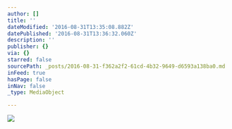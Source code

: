 ```yaml
---
author: []
title: ''
dateModified: '2016-08-31T13:35:08.882Z'
datePublished: '2016-08-31T13:36:32.060Z'
description: ''
publisher: {}
via: {}
starred: false
sourcePath: _posts/2016-08-31-f362a2f2-61cd-4b32-9649-d6593a138ba0.md
inFeed: true
hasPage: false
inNav: false
_type: MediaObject

---
```

![](https://the-grid-user-content.s3-us-west-2.amazonaws.com/c636fe47-2f79-4e11-9531-1f63923e25fc.jpg)
